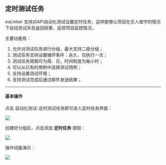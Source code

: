 ## 定时测试任务
eoLinker 支持对API自动化测试设置定时任务，这样能够让项目在无人值守的情况下自动测试并且返回结果，监控项目监控情况。

主要功能有：
1. 允许对测试任务进行分组，最大支持二级分组；
2. 测试任务支持设置循环条件：永久、仅执行一次；
3. 测试任务周期可为周、日，时间粒度为每小时；
4. 可以从已有的用例中选择测试用例；
5. 支持设置测试环境；
6. 支持测试完成后通过邮件发送结果；

---

#### 基本操作

点击 自动化测试-定时测试任务即可进入定时任务界面：

![](http://data.eolinker.com/course/gVGjC6C9acf3483d7e73a71700a222303d99642370f8ef0)

创建好分组后，点击添加 **定时任务** 按钮：

![](http://data.eolinker.com/course/WE44YPgf63afa5292c0789312f46e5f2071861d95beb3b5)

操作动画演示：

![](http://data.eolinker.com/course/7JizPiPd203dbac8add0349ac21c80566d8a3608108e746)